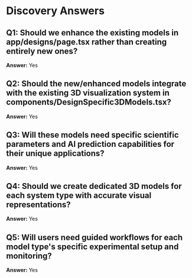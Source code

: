 # Discovery Answers

## Q1: Should we enhance the existing models in app/designs/page.tsx rather than creating entirely new ones?
**Answer:** Yes

## Q2: Should the new/enhanced models integrate with the existing 3D visualization system in components/DesignSpecific3DModels.tsx?
**Answer:** Yes

## Q3: Will these models need specific scientific parameters and AI prediction capabilities for their unique applications?
**Answer:** Yes

## Q4: Should we create dedicated 3D models for each system type with accurate visual representations?
**Answer:** Yes

## Q5: Will users need guided workflows for each model type's specific experimental setup and monitoring?
**Answer:** Yes